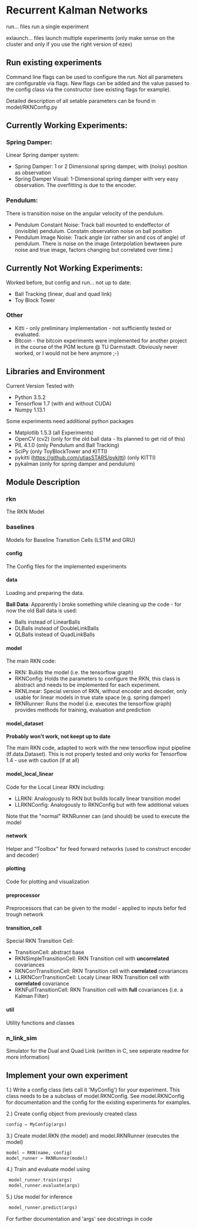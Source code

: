 # Recurrent Kalman Networks
run... files run a single experiment

exlaunch... files launch multiple experiments (only make sense on the cluster and only if you use the right version of ezex)

## Run existing experiments

Command line flags can be used to configure the run. Not all parameters are configurable via flags.
New flags can be added and the value passed to the config class via the constructor (see existing flags for example).

Detailed description of all setable parameters can be found in model/RKNConfig.py

## Currently Working Experiments:

### Spring Damper:
Linear Spring damper system:
   - Spring Damper: 1 or 2 Dimensional spring damper, with (noisy) position as observation
   - Spring Damper Visual: 1-Dimensional spring damper with very easy observation. The overfitting is due to the encoder.

### Pendulum:
There is transition noise on the angular velocity of the pendulum.

   - Pendulum Constant Noise: Track ball mounted to endeffector of (invisible) pendulum. Constatn observation noise on ball position
   - Pendulum Image Noise: Track angle (or rather sin and cos of angle) of pendulum. There is noise on the image (interpolation bewtween pure noise and true image, factors changing but correlated over time.)

## Currently Not Working Experiments:
Worked before, but config and run... not up to date:
   - Ball Tracking (linear, dual and quad link)
   - Toy Block Tower

### Other


- Kitti - only preliminary implementation - not sufficiently tested or evaluated.
- Bitcoin - the bitcoin experiments were implemented for another project in the course of the PGM lecture @ TU Darmstadt. Obviously never worked, or I would not be here anymore ;-)



## Libraries and Environment
Current Version Tested with
- Python 3.5.2
- Tensorflow 1.7 (with and without CUDA)
- Numpy 1.13.1

Some experiments need additional python packages
- Matplotlib 1.5.3 (all Experiments)
- OpenCV (cv2) (only for the old ball data - Its planned to get rid of this)
- PIL 4.1.0 (only Pendulum and Ball Tracking)
- SciPy (only ToyBlockTower and KITTI)
- pykitti (https://github.com/utiasSTARS/pykitti) (only KITTI)
- pykalman (only for spring damper and pendulum)

## Module Description

### rkn
The RKN Model

### baselines
Models for Baseline Transition Cells (LSTM and GRU)

#### config
The Config files for the implemented experiments

#### data
Loading and preparing the data.

**Ball Data**:
Apparently I broke something while cleaning up the code - for now the old Ball data is used:
- Balls instead of LinearBalls
- DLBalls instead of DoubleLinkBalls
- QLBalls instead of QuadLinkBalls

#### model
The main RKN code:
- RKN: Builds the model (i.e. the tensorflow graph)
- RKNConfig: Holds the parameters to configure the RKN, this class is abstract and needs to be implemented for each experiment.
- RKNLinear: Special version of RKN, without encoder and decoder, only usable for linear models in true state space (e.g. spring damper)
- RKNRunner: Runs the model (i.e. executes the tensorflow graph) provides methods for training, evaluation and prediction

#### model_dataset
**Probably won't work, not keept up to date**

The main RKN code, adapted to work with the new tensorflow input pipeline (tf.data.Dataset).
This is not properly tested and only works for Tensorflow 1.4 - use with caution (if at all)

#### model_local_linear
Code for the Local Linear RKN including:
- LLRKN: Analogously to RKN but builds locally linear transition model
- LLRKNConfig: Analogously to RKNConfig but with few additional values

Note that the "normal" RKNRunner can (and should) be used to execute the model

#### network
Helper and "Toolbox" for feed forward networks (used to construct encoder and decoder)

#### plotting
Code for plotting and visualization

#### preprocessor
Preprocessors that can be given to the model - applied to inputs befor fed trough network

#### transition_cell
Special RKN Transition Cell:
- TransitionCell: abstract base
- RKNSimpleTransitionCell: RKN Transition cell with **uncorrelated** covariances
- RKNCorrTransitionCell: RKN Transition cell with **correlated** covariances
- LLRKNCorrTransitionCell: Localy Linear RKN Transition cell with **correlated** covariance
- RKNFullTransitionCell: RKN Transition cell with **full** covariances (i.e. a Kalman Filter)
#### util
Utility functions and classes

### n\_link\_sim
Simulator for the Dual and Quad Link (written in C, see seperate readme for more information)

## Implement your own experiment

1.) Write a config class (lets call it 'MyConfig') for your experiment.
This class needs to be a subclass of model.RKNConfig.
See model.RKNConfig for documentation and the config for the existing experiments for examples.

2.) Create config object from previously created class
```python
config = MyConfig(args)
```
3.) Create model.RKN (the model) and model.RKNRunner (executes the model)
```python
model = RKN(name, config)
model_runner = RKNRunner(model)
```
4.) Train and evaluate model using
```python
 model_runner.train(args)
 model_runner.evaluate(args)
```
5.) Use model for inference
```python
 model_runner.predict(args)
```

For further documentation and 'args' see docstrings in code